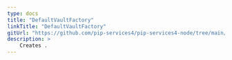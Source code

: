 ```yaml
---
type: docs
title: "DefaultVaultFactory"
linkTitle: "DefaultVaultFactory"
gitUrl: "https://github.com/pip-services4/pip-services4-node/tree/main/pip-services4-vault-node"
description: > 
    Creates .
---
```



